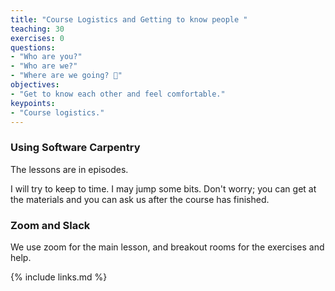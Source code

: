 ```yaml
---
title: "Course Logistics and Getting to know people "
teaching: 30
exercises: 0
questions:
- "Who are you?"
- "Who are we?"
- "Where are we going? 🧭"
objectives:
- "Get to know each other and feel comfortable."
keypoints:
- "Course logistics."
---
```


### Using Software Carpentry

The lessons are in episodes. 

I will try to keep to time. I may jump some bits. Don't worry; you can get at the materials and you can ask us after the course has finished.


### Zoom and Slack

We use zoom for the main lesson, and breakout rooms for the exercises and help.


{% include links.md %}
